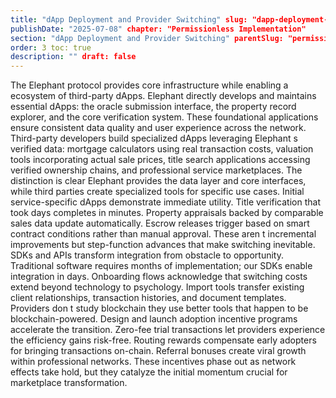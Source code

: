 ```yaml
---
title: "dApp Deployment and Provider Switching" slug: "dapp-deployment-and-provider-switching"
publishDate: "2025-07-08" chapter: "Permissionless Implementation"
section: "dApp Deployment and Provider Switching" parentSlug: "permissionless-implementation"
order: 3 toc: true
description: "" draft: false
---
```

The Elephant protocol provides core infrastructure while enabling a ecosystem of third-party dApps. Elephant directly develops and maintains essential dApps: the oracle submission interface, the property record explorer, and the core verification system. These foundational applications ensure consistent data quality and user experience across the network.
Third-party developers build specialized dApps leveraging Elephant s verified data: mortgage calculators using real transaction costs, valuation tools incorporating actual sale prices, title search applications accessing verified ownership chains, and professional service marketplaces. The distinction is clear Elephant provides the data layer and core interfaces, while third parties create specialized tools for specific use cases.
Initial service-specific dApps demonstrate immediate utility. Title verification that took days completes in minutes. Property appraisals backed by comparable sales data update automatically. Escrow releases trigger based on smart contract conditions rather than manual approval. These aren t incremental improvements but step-function advances that make switching inevitable.
SDKs and APIs transform integration from obstacle to opportunity. Traditional software requires months of implementation; our SDKs enable integration in days. Onboarding flows acknowledge that switching costs extend beyond technology to psychology. Import tools transfer existing client relationships, transaction histories, and document templates. Providers don t study blockchain they use better tools that happen to be blockchain-powered.
Design and launch adoption incentive programs accelerate the transition. Zero-fee trial transactions let providers experience the efficiency gains risk-free. Routing rewards compensate early adopters for bringing transactions on-chain. Referral bonuses create viral growth within professional networks. These incentives phase out as network effects take hold, but they catalyze the initial momentum crucial for marketplace transformation.